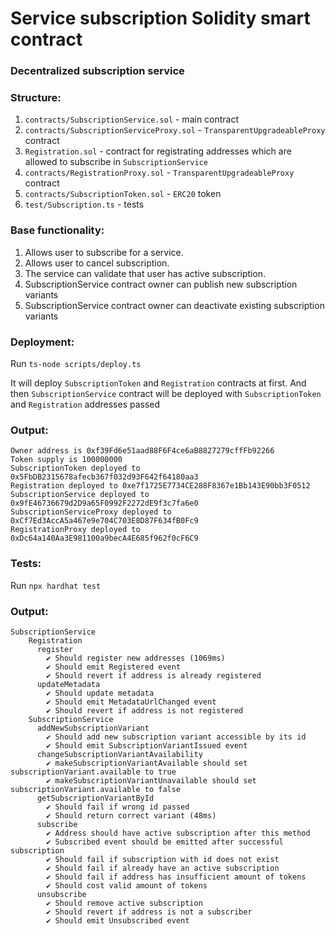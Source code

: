 # Service subscription Solidity smart contract

### Decentralized subscription service

### Structure:

1. `contracts/SubscriptionService.sol` - main contract
2. `contracts/SubscriptionServiceProxy.sol` - `TransparentUpgradeableProxy` contract
3. `Registration.sol` - contract for registrating addresses which are allowed to subscribe in `SubscriptionService`
4. `contracts/RegistrationProxy.sol` - `TransparentUpgradeableProxy` contract
5. `contracts/SubscriptionToken.sol` - `ERC20` token
6. `test/Subscription.ts` - tests

### Base functionality:

1. Allows user to subscribe for a service.
2. Allows user to cancel subscription.
3. The service can validate that user has active subscription.
4. SubscriptionService contract owner can publish new subscription variants
5. SubscriptionService contract owner can deactivate existing subscription variants

### Deployment:

Run `ts-node scripts/deploy.ts`

It will deploy `SubscriptionToken` and `Registration` contracts at first. And then `SubscriptionService` contract will be deployed with `SubscriptionToken` and `Registration` addresses passed

### Output:

```
Owner address is 0xf39Fd6e51aad88F6F4ce6aB8827279cffFb92266
Token supply is 100000000
SubscriptionToken deployed to 0x5FbDB2315678afecb367f032d93F642f64180aa3
Registration deployed to 0xe7f1725E7734CE288F8367e1Bb143E90bb3F0512
SubscriptionService deployed to 0x9fE46736679d2D9a65F0992F2272dE9f3c7fa6e0
SubscriptionServiceProxy deployed to 0xCf7Ed3AccA5a467e9e704C703E8D87F634fB0Fc9
RegistrationProxy deployed to 0xDc64a140Aa3E981100a9becA4E685f962f0cF6C9
```

### Tests:

Run `npx hardhat test`

### Output:

```
SubscriptionService
    Registration
      register
        ✔ Should register new addresses (1069ms)
        ✔ Should emit Registered event
        ✔ Should revert if address is already registered
      updateMetadata
        ✔ Should update metadata
        ✔ Should emit MetadataUrlChanged event
        ✔ Should revert if address is not registered
    SubscriptionService
      addNewSubscriptionVariant
        ✔ Should add new subscription variant accessible by its id
        ✔ Should emit SubscriptionVariantIssued event
      changeSubscriptionVariantAvailability
        ✔ makeSubscriptionVariantAvailable should set subscriptionVariant.available to true
        ✔ makeSubscriptionVariantUnavailable should set subscriptionVariant.available to false
      getSubscriptionVariantById
        ✔ Should fail if wrong id passed
        ✔ Should return correct variant (48ms)
      subscribe
        ✔ Address should have active subscription after this method
        ✔ Subscribed event should be emitted after successful subscription
        ✔ Should fail if subscription with id does not exist
        ✔ Should fail if already have an active subscription
        ✔ Should fail if address has insufficient amount of tokens
        ✔ Should cost valid amount of tokens
      unsubscribe
        ✔ Should remove active subscription
        ✔ Should revert if address is not a subscriber
        ✔ Should emit Unsubscribed event
```

